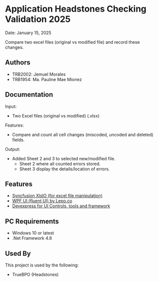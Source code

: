 # Application Headstones Checking Validation 2025

Date: January 15, 2025

Compare two excel files (original vs modified file) and record these changes.


## Authors

- TRB2002: Jemuel Morales
- TRB1954: Ma. Pauline Mae Mionez

## Documentation

Input: 
 - Two Excel files (original vs modified) (.xlsx)

Features: 
- Compare and count all cell changes (miscoded, uncoded and deleted) fields.

Output:
- Added Sheet 2 and 3 to selected new/modified file.
   - Sheet 2 where all counted errors stored.
   - Sheet 3 display the details/location of errors.


## Features

- [Syncfusion XlsIO (for excel file manipulation)](https://www.syncfusion.com/)
- [WPF UI (fluent UI) by Lepo.co](https://wpfui.lepo.co/)
- [Devexpress for UI Controls, tools and framework](https://www.devexpress.com/)

## PC Requirements

- Windows 10 or latest
- .Net Framework 4.8

## Used By

This project is used by the following:

- TrueBPO (Headstones)
